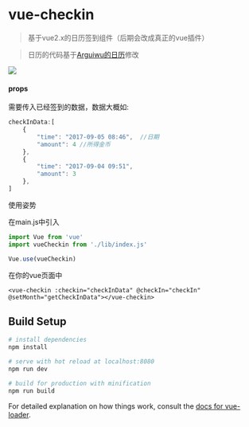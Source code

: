 # vue-checkin

> 基于vue2.x的日历签到组件（后期会改成真正的vue插件）

> 日历的代码基于[Arguiwu的日历](https://github.com/Arguiwu/calendar)修改


![](https://s1.imgchr.com/2017/09/06/mi88x.jpg)

#### props

需要传入已经签到的数据，数据大概如:

```javascript
checkInData:[
    {
        "time": "2017-09-05 08:46",  //日期
        "amount": 4 //所得金币
    },
    {
        "time": "2017-09-04 09:51",
        "amount": 3
    },
]
```

使用姿势

在main.js中引入
```javascript
import Vue from 'vue'
import vueCheckin from './lib/index.js'

Vue.use(vueCheckin)
```
在你的vue页面中
```vue
<vue-checkin :checkin="checkInData" @checkIn="checkIn" @setMonth="getCheckInData"></vue-checkin>
```


## Build Setup

``` bash
# install dependencies
npm install

# serve with hot reload at localhost:8080
npm run dev

# build for production with minification
npm run build
```

For detailed explanation on how things work, consult the [docs for vue-loader](http://vuejs.github.io/vue-loader).
